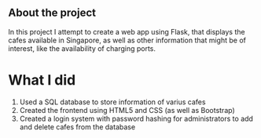 ## About the project
In this project I attempt to create a web app using Flask, that displays the cafes available in Singapore, as well as other information that might be of interest, like the availability of charging ports.
# What I did
1. Used a SQL database to store information of varius cafes
2. Created the frontend using HTML5 and CSS (as well as Bootstrap)
3. Created a login system with password hashing for administrators to add and delete cafes from the database
